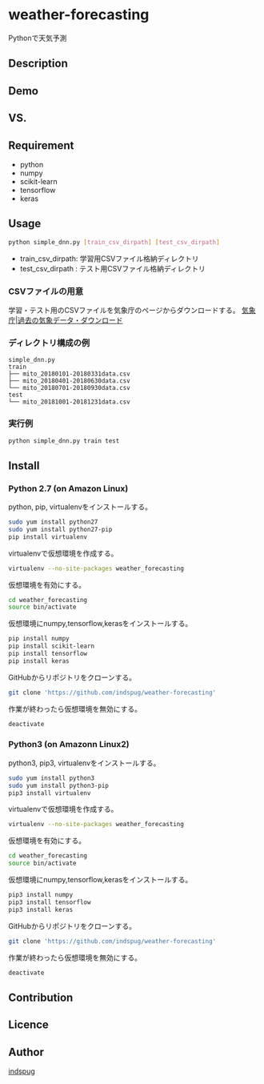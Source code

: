 weather-forecasting
====

Pythonで天気予測

## Description

## Demo

## VS. 

## Requirement

- python
- numpy
- scikit-learn
- tensorflow
- keras

## Usage

```bash
python simple_dnn.py [train_csv_dirpath] [test_csv_dirpath]
```

- train_csv_dirpath: 学習用CSVファイル格納ディレクトリ
- test_csv_dirpath : テスト用CSVファイル格納ディレクトリ

### CSVファイルの用意

学習・テスト用のCSVファイルを気象庁のページからダウンロードする。
[気象庁|過去の気象データ・ダウンロード](https://www.data.jma.go.jp/risk/obsdl/index.php)

### ディレクトリ構成の例

```
simple_dnn.py
train
├── mito_20180101-20180331data.csv
├── mito_20180401-20180630data.csv
└── mito_20180701-20180930data.csv
test
└── mito_20181001-20181231data.csv
```

### 実行例

```bash
python simple_dnn.py train test
```

## Install

### Python 2.7 (on Amazon Linux)

python, pip, virtualenvをインストールする。
```bash
sudo yum install python27
sudo yum install python27-pip
pip install virtualenv
```

virtualenvで仮想環境を作成する。
```bash
virtualenv --no-site-packages weather_forecasting
```

仮想環境を有効にする。
```bash
cd weather_forecasting
source bin/activate
```

仮想環境にnumpy,tensorflow,kerasをインストールする。
```bash
pip install numpy
pip install scikit-learn
pip install tensorflow
pip install keras
```

GitHubからリポジトリをクローンする。
```bash
git clone 'https://github.com/indspug/weather-forecasting'
```

作業が終わったら仮想環境を無効にする。
```bash
deactivate
```
### Python3 (on Amazonn Linux2)

python3, pip3, virtualenvをインストールする。
```bash
sudo yum install python3
sudo yum install python3-pip
pip3 install virtualenv
```

virtualenvで仮想環境を作成する。
```bash
virtualenv --no-site-packages weather_forecasting
```

仮想環境を有効にする。
```bash
cd weather_forecasting
source bin/activate
```

仮想環境にnumpy,tensorflow,kerasをインストールする。
```bash
pip3 install numpy
pip3 install tensorflow
pip3 install keras
```

GitHubからリポジトリをクローンする。
```bash
git clone 'https://github.com/indspug/weather-forecasting'
```

作業が終わったら仮想環境を無効にする。
```bash
deactivate
```

## Contribution

## Licence

## Author

[indspug](https://github.com/indspug)
